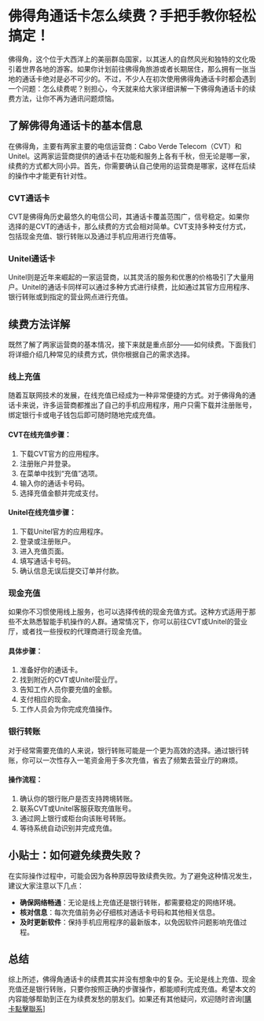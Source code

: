 # 佛得角通话卡怎么续费？手把手教你轻松搞定！

佛得角，这个位于大西洋上的美丽群岛国家，以其迷人的自然风光和独特的文化吸引着世界各地的游客。如果你计划前往佛得角旅游或者长期居住，那么拥有一张当地的通话卡绝对是必不可少的。不过，不少人在初次使用佛得角通话卡时都会遇到一个问题：怎么续费呢？别担心，今天就来给大家详细讲解一下佛得角通话卡的续费方法，让你不再为通讯问题烦恼。

## 了解佛得角通话卡的基本信息

在佛得角，主要有两家主要的电信运营商：Cabo Verde Telecom（CVT）和Unitel。这两家运营商提供的通话卡在功能和服务上各有千秋，但无论是哪一家，续费的方式都大同小异。首先，你需要确认自己使用的运营商是哪家，这样在后续的操作中才能更有针对性。

### CVT通话卡

CVT是佛得角历史最悠久的电信公司，其通话卡覆盖范围广，信号稳定。如果你选择的是CVT的通话卡，那么续费的方式会相对简单。CVT支持多种支付方式，包括现金充值、银行转账以及通过手机应用进行充值等。

### Unitel通话卡

Unitel则是近年来崛起的一家运营商，以其灵活的服务和优惠的价格吸引了大量用户。Unitel的通话卡同样可以通过多种方式进行续费，比如通过其官方应用程序、银行转账或到指定的营业网点进行充值。

## 续费方法详解

既然了解了两家运营商的基本情况，接下来就是重点部分——如何续费。下面我们将详细介绍几种常见的续费方式，供你根据自己的需求选择。

### 线上充值

随着互联网技术的发展，在线充值已经成为一种非常便捷的方式。对于佛得角的通话卡来说，许多运营商都推出了自己的手机应用程序，用户只需下载并注册账号，绑定银行卡或电子钱包后即可随时随地完成充值。

#### CVT在线充值步骤：
1. 下载CVT官方的应用程序。
2. 注册账户并登录。
3. 在菜单中找到“充值”选项。
4. 输入你的通话卡号码。
5. 选择充值金额并完成支付。

#### Unitel在线充值步骤：
1. 下载Unitel官方的应用程序。
2. 登录或注册账户。
3. 进入充值页面。
4. 填写通话卡号码。
5. 确认信息无误后提交订单并付款。

### 现金充值

如果你不习惯使用线上服务，也可以选择传统的现金充值方式。这种方式适用于那些不太熟悉智能手机操作的人群。通常情况下，你可以前往CVT或Unitel的营业厅，或者找一些授权的代理商进行现金充值。

#### 具体步骤：
1. 准备好你的通话卡。
2. 找到附近的CVT或Unitel营业厅。
3. 告知工作人员你要充值的金额。
4. 支付相应的现金。
5. 工作人员会为你完成充值操作。

### 银行转账

对于经常需要充值的人来说，银行转账可能是一个更为高效的选择。通过银行转账，你可以一次性存入一笔资金用于多次充值，省去了频繁去营业厅的麻烦。

#### 操作流程：
1. 确认你的银行账户是否支持跨境转账。
2. 联系CVT或Unitel客服获取充值账号。
3. 通过网上银行或柜台向该账号转账。
4. 等待系统自动识别并完成充值。

## 小贴士：如何避免续费失败？

在实际操作过程中，可能会因为各种原因导致续费失败。为了避免这种情况发生，建议大家注意以下几点：

- **确保网络畅通**：无论是线上充值还是银行转账，都需要稳定的网络环境。
- **核对信息**：每次充值前务必仔细核对通话卡号码和其他相关信息。
- **及时更新软件**：保持手机应用程序的最新版本，以免因软件问题影响充值过程。

## 总结

综上所述，佛得角通话卡的续费其实并没有想象中的复杂。无论是线上充值、现金充值还是银行转账，只要你按照正确的步骤操作，都能顺利完成充值。希望本文的内容能够帮助到正在为续费发愁的朋友们。如果还有其他疑问，欢迎随时咨询[[購卡點擊聯系](https://t.me/s/esim1088)]